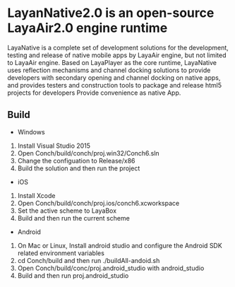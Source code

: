 # LayanNative2.0 is an open-source LayaAir2.0 engine runtime

LayaNative is a complete set of development solutions for the development, testing and release of native mobile apps by LayaAir engine, but not limited to LayaAir engine. Based on LayaPlayer as the core runtime, LayaNative uses reflection mechanisms and channel docking solutions to provide developers with secondary opening and channel docking on native apps, and provides testers and construction tools to package and release html5 projects for developers Provide convenience as native App.

## Build

- Windows

1. Install Visual Studio 2015
2. Open Conch/build/conch/proj.win32/Conch6.sln
3. Change the configuation to Release/x86
4. Build the solution and then run the project

- iOS

1. Install Xcode
2. Open Conch/build/conch/proj.ios/conch6.xcworkspace
3. Set the active scheme to LayaBox
4. Build and then run the current scheme

- Android

1. On Mac or Linux, Install android studio and configure the Android SDK related environment variables 
2. cd Conch/build and then run ./buildAll-andoid.sh
3. Open Conch/build/conc/proj.android_studio with android_studio
4. Build and then run proj.android_studio
